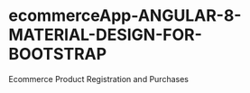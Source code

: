 # ecommerceApp-ANGULAR-8-MATERIAL-DESIGN-FOR-BOOTSTRAP
Ecommerce Product Registration and Purchases
